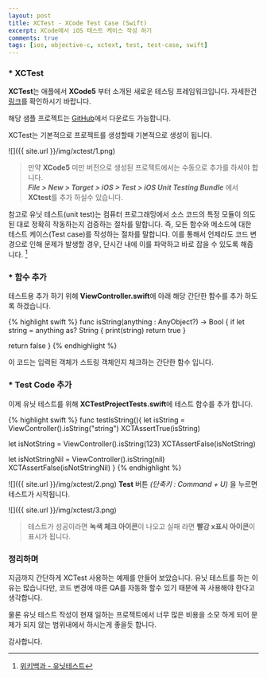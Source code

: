 ```yaml
---
layout: post
title: XCTest - XCode Test Case (Swift)
excerpt: XCode에서 iOS 테스트 케이스 작성 하기
comments: true
tags: [ios, objective-c, xctext, test, test-case, swift]
---
```


### * XCTest

**XCTest**는 애플에서 **XCode5** 부터 소개된 새로운 테스팅 프레임워크입니다. 자세한건 [링크](https://developer.apple.com/library/ios/documentation/DeveloperTools/Conceptual/testing_with_xcode/chapters/01-introduction.html)를 확인하시기 바랍니다.  

해당 샘플 프로젝트는 [GitHub]에서 다운로드 가능합니다.

XCTest는 기본적으로 프로젝트를 생성할때 기본적으로 생성이 됩니다.

![]({{ site.url }}/img/xctest/1.png)    

> 만약 **XCode5** 미만 버전으로 생성된 프로젝트에서는 수동으로 추가를 하셔야 합니다.    
> ***File > New > Target > iOS > Test > iOS Unit Testing Bundle*** 에서 **XCtest**를 추가 하실수 있습니다.

참고로 유닛 테스트(unit test)는 컴퓨터 프로그래밍에서 소스 코드의 특정 모듈이 의도된 대로 정확히 작동하는지 검증하는 절차를 말합니다. 즉, 모든 함수와 메소드에 대한 테스트 케이스(Test case)를 작성하는 절차를 말합니다. 이를 통해서 언제라도 코드 변경으로 인해 문제가 발생할 경우, 단시간 내에 이를 파악하고 바로 잡을 수 있도록 해줍니다. [^1]

### * 함수 추가

테스트용 추가 하기 위헤 **ViewController.swift**에 아래 해당 간단한 함수를 추가 하도록 하겠습니다.

{% highlight swift %}
func isString(anything : AnyObject?) -> Bool {
  if let string = anything as? String {
    print(string)
    return true
  }

  return false
}
{% endhighlight %}

이 코드는 입력된 객체가 스트링 객체인지 체크하는 간단한 함수 입니다.

### * Test Code 추가

이제 유닛 테스트를 위해 **XCTestProjectTests.swift**에 테스트 함수를 추가 합니다.

{% highlight swift %}
func testIsString(){
  let isString = ViewController().isString("string")
  XCTAssertTrue(isString)

  let isNotString = ViewController().isString(123)
  XCTAssertFalse(isNotString)

  let isNotStringNil = ViewController().isString(nil)
  XCTAssertFalse(isNotStringNil)
}
{% endhighlight %}

![]({{ site.url }}/img/xctest/2.png)  **Test** 버튼 *(단축키 : Command + U)* 을 누르면 테스트가 시작됩니다.

![]({{ site.url }}/img/xctest/3.png)  

> 테스트가 성공이라면 **녹색 체크 아이콘**이 나오고 실패 라면 **빨강 x표시 아이콘**이 표시가 됩니다.

### 정리하며

지금까지 간단하게 XCTest 사용하는 예제를 만들어 보았습니다. 유닛 테스트를 하는 이유는 많습니다만, 코드 변경에
따른 QA를 자동화 할수 있기 때문에 꼭 사용해야 한다고 생각합니다.

물론 유닛 테스트 작성이 현재 일하는 프로젝트에서 너무 많은 비용을 소모 하게 되어 문제가 되지 않는 범위내에서
하시는게 좋을듯 합니다.

감사합니다.


[GitHub]: https://github.com/krazie99/XCTestProject

[^1]:[위키백과 - 유닛테스트](https://ko.wikipedia.org/wiki/유닛_테스트)
